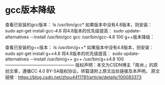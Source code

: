 # gcc版本降级

查看已安装的gcc版本： ls /usr/bin/gcc*
如果版本中没有4.8版本，则安装：sudo apt-get install gcc-4.8
将4.8版本的优先级提高： sudo update-alternatives --install /usr/bin/gcc gcc /usr/bin/gcc-4.8 100
g++版本降级：

查看已安装的g++版本： ls /usr/bin/g++*
如果版本中没有4.8版本，则安装：sudo apt-get install g+±4.8
将4.8版本的优先级提高： sudo update-alternatives --install /usr/bin/g++ g++ /usr/bin/g+±4.8 100
————————————————
版权声明：本文为CSDN博主「南洲.」的原创文章，遵循CC 4.0 BY-SA版权协议，转载请附上原文出处链接及本声明。
原文链接：https://blog.csdn.net/zhou4411781/article/details/100083373